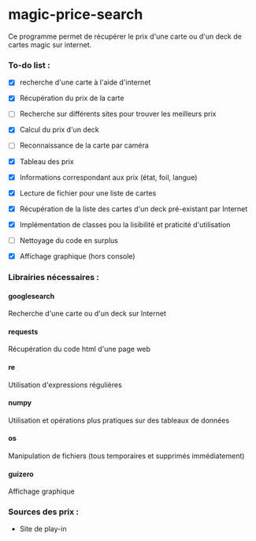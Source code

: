 # magic-price-search

Ce programme permet de récupérer le prix d'une carte ou d'un deck de cartes magic sur internet.

### To-do list : 
- [x] recherche d'une carte à l'aide d'internet
- [x] Récupération du prix de la carte
- [ ] Recherche sur différents sites pour trouver les meilleurs prix
- [x] Calcul du prix d'un deck
- [ ] Reconnaissance de la carte par caméra
- [x] Tableau des prix
- [x] Informations correspondant aux prix (état, foil, langue)
- [x] Lecture de fichier pour une liste de cartes
- [x] Récupération de la liste des cartes d'un deck pré-existant par Internet
- [x] Implémentation de classes pou la lisibilité et praticité d'utilisation
- [ ] Nettoyage du code en surplus
- [x] Affichage graphique (hors console)


### Librairies nécessaires : 
#### googlesearch
Recherche d'une carte ou d'un deck sur Internet
#### requests
Récupération du code html d'une page web
#### re
Utilisation d'expressions régulières
#### numpy
Utilisation et opérations plus pratiques sur des tableaux de données
#### os
Manipulation de fichiers (tous temporaires et supprimés immédiatement)
#### guizero
Affichage graphique


### Sources des prix :
- Site de play-in

